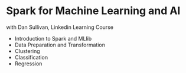 # Spark for Machine Learning and AI
with Dan Sullivan, Linkedin Learning Course

- Introduction to Spark and MLlib
- Data Preparation and Transformation
- Clustering
- Classification
- Regression

